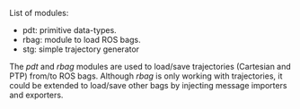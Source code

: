 List of modules:
* pdt: primitive data-types.
* rbag: module to load ROS bags.
* stg: simple trajectory generator

The *pdt* and *rbag* modules are used to load/save trajectories (Cartesian and PTP) from/to ROS bags. 
Although *rbag* is only working with trajectories, it could be extended to load/save other bags by injecting message importers and exporters.


